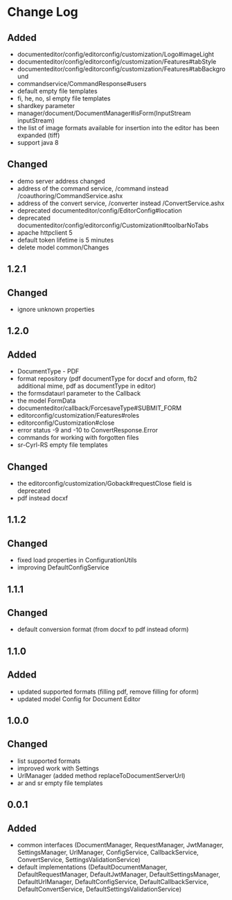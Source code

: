 # Change Log

## Added
- documenteditor/config/editorconfig/customization/Logo#imageLight
- documenteditor/config/editorconfig/customization/Features#tabStyle
- documenteditor/config/editorconfig/customization/Features#tabBackground
- commandservice/CommandResponse#users
- default empty file templates
- fi, he, no, sl empty file templates
- shardkey parameter
- manager/document/DocumentManager#isForm(InputStream inputStream)
- the list of image formats available for insertion into the editor has been expanded (tiff)
- support java 8

## Changed
- demo server address changed
- address of the command service, /command instead /coauthoring/CommandService.ashx
- address of the convert service, /converter instead /ConvertService.ashx
- deprecated documenteditor/config/EditorConfig#location
- deprecated documenteditor/config/editorconfig/Customization#toolbarNoTabs
- apache httpclient 5
- default token lifetime is 5 minutes
- delete model common/Changes

## 1.2.1
## Changed
- ignore unknown properties

## 1.2.0
## Added
- DocumentType - PDF
- format repository (pdf documentType for docxf and oform, fb2 additional mime, pdf as documentType in editor)
- the formsdataurl parameter to the Callback
- the model FormData
- documenteditor/callback/ForcesaveType#SUBMIT_FORM
- editorconfig/customization/Features#roles
- editorconfig/Customization#close
- error status -9 and -10 to ConvertResponse.Error
- commands for working with forgotten files
- sr-Cyrl-RS empty file templates

## Changed
- the editorconfig/customization/Goback#requestClose field is deprecated
- pdf instead docxf

## 1.1.2
## Changed
- fixed load properties in ConfigurationUtils
- improving DefaultConfigService

## 1.1.1
## Changed
- default conversion format (from docxf to pdf instead oform)

## 1.1.0
## Added
- updated supported formats (filling pdf, remove filling for oform)
- updated model Config for Document Editor

## 1.0.0
## Changed
- list supported formats
- improved work with Settings
- UrlManager (added method replaceToDocumentServerUrl)
- ar and sr empty file templates

## 0.0.1
## Added
- common interfaces (DocumentManager, RequestManager, JwtManager, SettingsManager, UrlManager, ConfigService,
CallbackService, ConvertService, SettingsValidationService)
- default implementations (DefaultDocumentManager, DefaultRequestManager, DefaultJwtManager, DefaultSettingsManager,
DefaultUrlManager, DefaultConfigService, DefaultCallbackService, DefaultConvertService,
DefaultSettingsValidationService)
